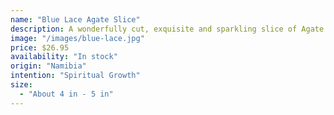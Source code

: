 ```yaml
---
name: "Blue Lace Agate Slice"
description: A wonderfully cut, exquisite and sparkling slice of Agate.
image: "/images/blue-lace.jpg"
price: $26.95
availability: "In stock"
origin: "Namibia"
intention: "Spiritual Growth"
size:
  - "About 4 in - 5 in"
---
```

